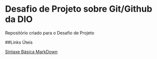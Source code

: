 # Desafio de Projeto sobre Git/Github da DIO
Repositório criado para o Desafio de Projeto

##Links Úteis

[Sintaxe Básica MarkDown](https://www.markdownguide.org/getting-started/)
